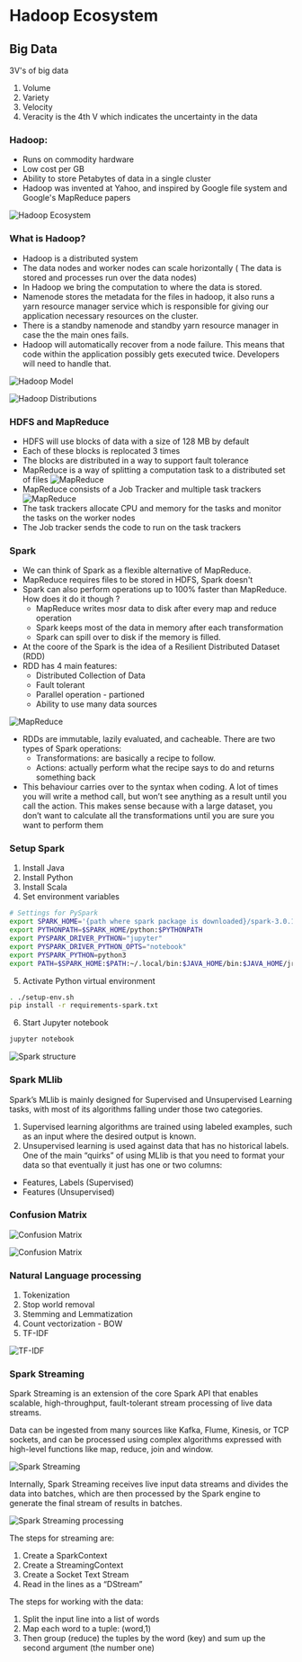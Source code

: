# Hadoop Ecosystem

<!-- [[_TOC_]] -->

## Big Data
3V's of big data
1. Volume
2. Variety
3. Velocity
4. Veracity is the 4th V which indicates the uncertainty in the data

### Hadoop:
- Runs on commodity hardware
- Low cost per GB
- Ability to store Petabytes of data in a single cluster
- Hadoop was invented at Yahoo, and inspired by Google file system and Google's MapReduce papers

![Hadoop Ecosystem](https://github.com/prashantfb65/spark-project/blob/master/images/hdp_eco.png?raw=true)

### What is Hadoop?
- Hadoop is a distributed system
- The data nodes and worker nodes can scale horizontally ( The data is stored and processes run over the data nodes)
- In Hadoop we bring the computation to where the data is stored.
- Namenode stores the metadata for the files in hadoop, it also runs a yarn resource manager service which is responsible for giving our application necessary resources on the cluster.
- There is a standby namenode and standby yarn resource manager in case the the main ones fails.
- Hadoop will automatically recover from a node failure. This means that code within the application possibly gets executed twice. Developers will need to handle that.

![Hadoop Model](https://github.com/prashantfb65/spark-project/blob/master/images/name_data_node.png?raw=true)

![Hadoop Distributions](https://github.com/prashantfb65/spark-project/blob/master/images/distributions.png?raw=true)

### HDFS and MapReduce
- HDFS will use blocks of data with a size of 128 MB by default
- Each of these blocks is replocated 3 times
- The blocks are distributed in a way to support fault tolerance
-  MapReduce is a way of splitting a computation task to a distributed set of files
![MapReduce](https://github.com/prashantfb65/spark-project/blob/master/images/name_node.png?raw=true)
- MapReduce consists of a Job Tracker and multiple task trackers
![MapReduce](https://github.com/prashantfb65/spark-project/blob/master/images/task_node.png?raw=true)
- The task trackers allocate CPU and memory for the tasks and monitor the tasks on the worker nodes
- The Job tracker sends the code to run on the task trackers

### Spark
- We can think of Spark as a flexible alternative of MapReduce. 
- MapReduce requires files to be stored in HDFS, Spark doesn't
- Spark can also perform operations up to 100% faster than MapReduce. How does it do it though ?
    - MapReduce writes mosr data to disk after every map and reduce operation
    - Spark keeps most of the data in memory after each transformation
    - Spark can spill over to disk if the memory is filled.
- At the coore of the Spark is the idea of a Resilient Distributed Dataset (RDD)
- RDD has 4 main features:
    - Distributed Collection of Data
    - Fault tolerant
    - Parallel operation - partioned 
    - Ability to use many data sources

![MapReduce](https://github.com/prashantfb65/spark-project/blob/master/images/spark_1.png?raw=true)

- RDDs are immutable, lazily evaluated, and cacheable. There are two types of Spark operations:
    - Transformations: are basically a recipe to follow.
    - Actions: actually perform what the recipe says to do and returns something back
- This behaviour carries over to the syntax when coding. A lot of times you will write a method call, but won’t see anything as a result until you call the action. This makes sense because with a large dataset, you don’t want to calculate all the transformations until you are sure you want to perform them

### Setup Spark
1. Install Java
2. Install Python
3. Install Scala
4. Set environment variables
```bash
# Settings for PySpark
export SPARK_HOME='{path where spark package is downloaded}/spark-3.0.1-bin-hadoop2.7'
export PYTHONPATH=$SPARK_HOME/python:$PYTHONPATH
export PYSPARK_DRIVER_PYTHON="jupyter"
export PYSPARK_DRIVER_PYTHON_OPTS="notebook"
export PYSPARK_PYTHON=python3
export PATH=$SPARK_HOME:$PATH:~/.local/bin:$JAVA_HOME/bin:$JAVA_HOME/jre/bin
```
5. Activate Python virtual environment
```bash
. ./setup-env.sh
pip install -r requirements-spark.txt
```
6. Start Jupyter notebook
```bash
jupyter notebook
```
![Spark structure](https://github.com/prashantfb65/spark-project/blob/master/images/spark_2.png?raw=true)

### Spark MLlib
Spark’s MLlib is mainly designed for Supervised and Unsupervised Learning tasks, with most of its algorithms falling under those two categories.
1. Supervised learning algorithms are trained using labeled examples, such as an input where the desired output is known.
2. Unsupervised learning is used against data that has no historical labels. 
One of the main “quirks” of using MLlib is that you need to format your data so that eventually  it just has one or two columns:
- Features, Labels (Supervised)
- Features (Unsupervised)

### Confusion Matrix

![Confusion Matrix](https://github.com/prashantfb65/spark-project/blob/master/images/cm_1.png?raw=true)

![Confusion Matrix](https://github.com/prashantfb65/spark-project/blob/master/images/cm_2.png?raw=true)

### Natural Language processing

1. Tokenization
2. Stop world removal
3. Stemming and Lemmatization
3. Count vectorization - BOW
4. TF-IDF

![TF-IDF](https://github.com/prashantfb65/spark-project/blob/master/images/tf-idf.png?raw=true)

### Spark Streaming
Spark Streaming is an extension of the core Spark API that enables scalable, high-throughput, fault-tolerant stream processing of live data streams. 

Data can be ingested from many sources like Kafka, Flume, Kinesis, or TCP sockets, and can be processed using complex algorithms expressed with high-level functions like map, reduce, join and window.

![Spark Streaming](https://github.com/prashantfb65/spark-project/blob/master/images/spark-streaming.png?raw=true)

Internally, Spark Streaming receives live input data streams and divides the data into batches, which are then processed by the Spark engine to generate the final stream of results in batches.

![Spark Streaming processing](https://github.com/prashantfb65/spark-project/blob/master/images/spark-streaming2.png?raw=true)

The steps for streaming are:
1. Create a SparkContext
2. Create a StreamingContext
3. Create a Socket Text Stream
4. Read in the lines as a “DStream”

The steps for working with the data:
1. Split the input line into a list of words
2. Map each word to a tuple: (word,1)
3. Then group (reduce)  the tuples by the word (key) and sum up the second argument (the number one)